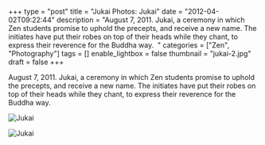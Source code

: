 +++
type = "post"
title = "Jukai Photos: Jukai"
date = "2012-04-02T09:22:44"
description = "August 7, 2011. Jukai, a ceremony in which Zen students promise to uphold the precepts, and receive a new name. The initiates have put their robes on top of their heads while they chant, to express their reverence for the Buddha way. &#160;"
categories = ["Zen", "Photography"]
tags = []
enable_lightbox = false
thumbnail = "jukai-2.jpg"
draft = false
+++

<p>August 7, 2011. Jukai, a ceremony in which Zen students promise to
uphold the precepts, and receive a new name. The initiates have put
their robes on top of their heads while they chant, to express their
reverence for the Buddha way.</p>
<p><img style="display:block; margin-left:auto; margin-right:auto;" src="jukai.jpg" title="Jukai" /></p>
<p><img style="display:block; margin-left:auto; margin-right:auto;" src="jukai-2.jpg" title="Jukai" /></p>
    